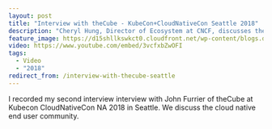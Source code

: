 ```yaml
---
layout: post
title: "Interview with theCube - KubeCon+CloudNativeCon Seattle 2018"
description: "Cheryl Hung, Director of Ecosystem at CNCF, discusses the cloud native end user community on theCube."
feature_image: https://d15shllkswkct0.cloudfront.net/wp-content/blogs.dir/1/files/2019/01/IMG_2933-1-768x512.jpg
video: https://www.youtube.com/embed/3vcfxbZwOFI
tags:
  - Video
  - "2018"
redirect_from: /interview-with-thecube-seattle
---
```


I recorded my second interview interview with John Furrier of theCube at Kubecon
CloudNativeCon NA 2018 in Seattle. We discuss the cloud native end user
community.
